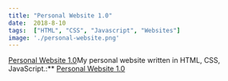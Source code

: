 ```yaml
---
title: "Personal Website 1.0"
date:  2018-8-10
tags:  ["HTML", "CSS", "Javascript", "Websites"]
image: './personal-website.png'
---
```


[Personal Website 1.0]My personal website written in HTML, CSS, JavaScript.:** 
[Personal Website 1.0]

<!--- reference links --->
[Personal Website 1.0]: <https://github.com/RBoshae/Personal-Website-1>
